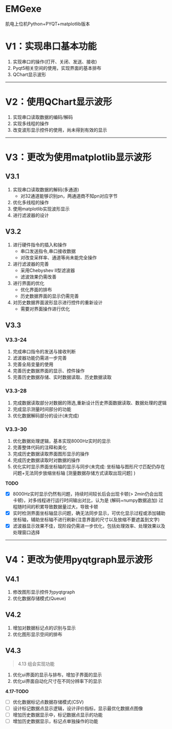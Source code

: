 # EMGexe
肌电上位机Python+PYQT+matplotlib版本

# V1：实现串口基本功能
1. 实现串口的操作(打开、关闭、发送、接收)
2. Pyqt5相关空间的使用，实现界面的基本排布
3. QChart显示波形

--------------
# V2：使用QChart显示波形
1. 实现串口读取数据的编码/解码
2. 实现多线程的操作
3. 改变波形显示控件的使用，尚未得到有效的显示

---------------
# V3：更改为使用matplotlib显示波形
## V3.1
1. 实现串口读取数据的解码(多通道)   
   - 对32通道能够识别pn，两通道商不知pn对应字节
2. 优化多线程的操作
3. 使用matplotlib实现波形显示
4. 进行滤波器的设计

## V3.2
1. 进行硬件指令的插入和操作
    - 串口发送指令,串口接收数据
    - 对改变采样率、通道等尚未能完全操作
2. 进行滤波器的完善
   - 采用Chebyshev II型滤波器
   - 滤波效果仍需改善
3. 进行界面的优化
   - 优化界面的排布
   - 历史数据界面的显示仍需完善
4. 对历史数据界面波形显示进行控件的重新设计
   - 需要对界面操作进行优化

## V3.3
### V3.3-24
1. 完成串口指令的发送与接收判断
2. 滤波器功能仍需进一步完善
3. 完善全局变量的使用
4. 完善历史数据界面的显示、控件操作
5. 完善历史数据存储、实时数据读取、历史数据读取

### V3.3-28
1. 完成数据读取部分对数据的筛选,重新设计历史界面数据读取、数据处理的逻辑
2. 完成显示测量时间部分的功能
3. 优化数据解码部分的设计(未完成)


### V3.3-30
1. 优化数据处理逻辑，基本实现8000Hz实时的显示
2. 完善整体代码的注释和美化
3. 完成历史数据读取界面图形显示的操作
4. 完成历史数据读取时对数据的操作
5. 优化实时显示界面坐标轴的显示与同步(未完成: 坐标轴与图形尺寸匹配仍存在问题+无法同步放缩坐标轴  \[测量数据存储方式读取出现问题\] )
   

**TODO**
- [x] 8000Hz实时显示仍然有问题，持续时间较长后会出现卡顿(> 2min仍会出现卡顿)，对多线程进行运行时间输出对比，认为是 (解码+numpy数据追加) 过程随时间的积累导致数据量过大，导致卡顿
- [x] 实时检测界面坐标轴显示问题，确无法同步显示，可优化显示过程或添加辅助坐标轴，辅助坐标轴不进行刷新(注意界面的尺寸以及放缩不要遮盖到文字)
- [x] 滤波器显示效果不佳，现阶段仍需进一步优化，包括处理效率、处理效果以及处理窗口选择

-----------------------

# V4：更改为使用pyqtgraph显示波形

## V4.1
1. 修改图形显示控件为pyqtgraph
2. 优化数据存储模式(Queue)

## V4.2
1. 增加对数据标记点的识别与显示
2. 优化图形显示空间的排布

## V4.3
> 4.13 组会实现功能
1. 优化ui界面的显示与排布，增加子界面的显示
2. 优化ui界面自动化尺寸在不同分辨率下的显示

**4.17-TODO**
- [ ] 优化数据标记点数据存储模式(CSV)
- [ ] 设计标记数据点显示逻辑，设计评价指标，显示最优化数据点图像
- [ ] 增加历史数据显示中，标记数据点显示的功能
- [ ] 增加历史数据显示，标记点单独操作的功能
